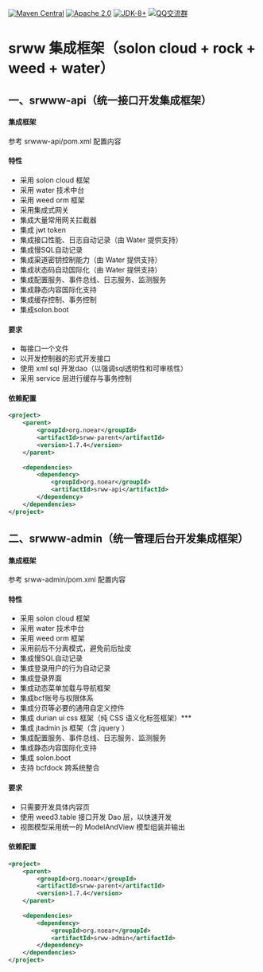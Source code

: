 
[![Maven Central](https://img.shields.io/maven-central/v/org.noear/srww.base.svg)](https://mvnrepository.com/search?q=g:org.noear%20AND%20srww.base)
[![Apache 2.0](https://img.shields.io/:license-Apache2-blue.svg)](https://license.coscl.org.cn/Apache2/)
[![JDK-8+](https://img.shields.io/badge/JDK-8+-green.svg)](https://www.oracle.com/java/technologies/javase/javase-jdk8-downloads.html)
[![QQ交流群](https://img.shields.io/badge/QQ交流群-22200020-orange)](https://jq.qq.com/?_wv=1027&k=kjB5JNiC)


# srww 集成框架（solon cloud + rock + weed + water）

## 一、srwww-api（统一接口开发集成框架）

#### 集成框架

参考 srwww-api/pom.xml 配置内容

#### 特性

* 采用 solon cloud 框架
* 采用 water 技术中台
* 采用 weed orm 框架
* 采用集成式网关
* 集成大量常用网关拦截器
* 集成 jwt token
* 集成接口性能、日志自动记录（由 Water 提供支持）
* 集成慢SQL自动记录
* 集成渠道密钥控制能力（由 Water 提供支持）
* 集成状态码自动国际化（由 Water 提供支持）
* 集成配置服务、事件总线、日志服务、监测服务
* 集成静态内容国际化支持
* 集成缓存控制、事务控制
* 集成solon.boot

#### 要求

* 每接口一个文件
* 以开发控制器的形式开发接口
* 使用 xml sql 开发dao（以强调sql透明性和可审核性）
* 采用 service 层进行缓存与事务控制

#### 依赖配置

```xml
<project>
    <parent>
        <groupId>org.noear</groupId>
        <artifactId>srww-parent</artifactId>
        <version>1.7.4</version>
    </parent>
    
    <dependencies>
        <dependency>
            <groupId>org.noear</groupId>
            <artifactId>srww-api</artifactId>
        </dependency>
    </dependencies>
</project>
```


## 二、srwww-admin（统一管理后台开发集成框架）

#### 集成框架

参考 srww-admin/pom.xml 配置内容

#### 特性

* 采用 solon cloud 框架
* 采用 water 技术中台
* 采用 weed orm 框架
* 采用前后不分离模式，避免前后扯皮
* 集成慢SQL自动记录
* 集成登录用户的行为自动记录
* 集成登录界面
* 集成动态菜单加载与导航框架
* 集成bcf账号与权限体系
* 集成分页等必要的通用自定义控件
* 集成 durian ui css 框架（纯 CSS 语义化标签框架）***
* 集成 jtadmin js 框架（含 jquery ）
* 集成配置服务、事件总线、日志服务、监测服务
* 集成静态内容国际化支持
* 集成 solon.boot
* 支持 bcfdock 跨系统整合

#### 要求

* 只需要开发具体内容页
* 使用 weed3.table 接口开发 Dao 层，以快速开发
* 视图模型采用统一的 ModelAndView 模型组装并输出

#### 依赖配置

```xml
<project>
    <parent>
        <groupId>org.noear</groupId>
        <artifactId>srww-parent</artifactId>
        <version>1.7.4</version>
    </parent>
    
    <dependencies>
        <dependency>
            <groupId>org.noear</groupId>
            <artifactId>srww-admin</artifactId>
        </dependency>
    </dependencies>
</project>
```

